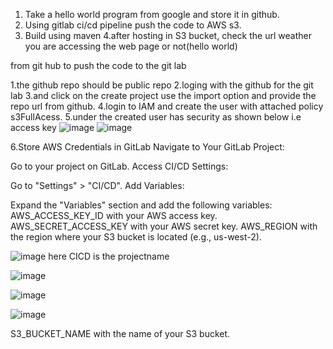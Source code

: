 1. Take a hello world program from google and store it in github.
2. Using gitlab ci/cd pipeline push the code to AWS s3.
3. Build using maven
4.after hosting in S3 bucket, check the url weather you are accessing the web page or not(hello world)


from git hub to push the code to the git lab

1.the github repo should be public repo
2.loging with the github for the git lab
3.and click on the create project use the import option and provide the repo url from github.
4.login to IAM and create the user with attached policy s3FullAcess.
5.under the created user has security as shown below i.e access key
![image](https://github.com/user-attachments/assets/4a23a86b-89ea-4a92-ac37-bce31618c92f)
![image](https://github.com/user-attachments/assets/d631084d-9f72-46a7-b19b-e89a70e4de3f)

6.Store AWS Credentials in GitLab
Navigate to Your GitLab Project:

Go to your project on GitLab.
Access CI/CD Settings:

Go to "Settings" > "CI/CD".
Add Variables:

Expand the "Variables" section and add the following variables:
AWS_ACCESS_KEY_ID with your AWS access key.
AWS_SECRET_ACCESS_KEY with your AWS secret key.
AWS_REGION with the region where your S3 bucket is located (e.g., us-west-2).

![image](https://github.com/user-attachments/assets/220d8f22-b387-4b9a-baff-72b6bc1ad6ae)
here CICD is the projectname

![image](https://github.com/user-attachments/assets/16888b83-6e55-42a9-9b8f-3f45c4bfe759)

![image](https://github.com/user-attachments/assets/4486dcc4-dc2e-455d-822d-e581b66c0f67)

![image](https://github.com/user-attachments/assets/30c1045b-fe55-498e-905b-fbb986acd53e)





S3_BUCKET_NAME with the name of your S3 bucket.



